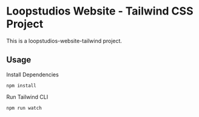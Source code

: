 # Loopstudios Website - Tailwind CSS Project

This is a loopstudios-website-tailwind project.

## Usage

Install Dependencies

```
npm install
```

Run Tailwind CLI

```
npm run watch
```
